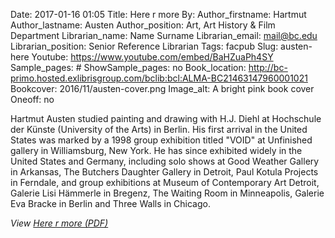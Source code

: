 Date: 2017-01-16 01:05
Title: Here r more
By:
Author_firstname: Hartmut 
Author_lastname: Austen
Author_position: Art, Art History & Film Department
Librarian_name: Name Surname
Librarian_email: mail@bc.edu
Librarian_position: Senior Reference Librarian
Tags: facpub
Slug: austen-here
Youtube: https://www.youtube.com/embed/BaHZuaPh4SY
Sample_pages: #
ShowSample_pages: no
Book_location: http://bc-primo.hosted.exlibrisgroup.com/bclib:bcl:ALMA-BC21463147960001021
Bookcover: 2016/11/austen-cover.png
Image_alt: A bright pink book cover
Oneoff: no

Hartmut Austen studied painting and drawing with H.J. Diehl at Hochschule der K&uuml;nste (University of the Arts) in Berlin. His first arrival in the United States was marked by a 1998 group exhibition titled "VOID" at Unfinished gallery in Williamsburg, New York. He has since exhibited widely in the United States and Germany, including solo shows at Good Weather Gallery in Arkansas, The Butchers Daughter Gallery in Detroit, Paul Kotula Projects in Ferndale, and group exhibitions at Museum of Contemporary Art Detroit, Galerie Lisi H&auml;mmerle in Bregenz, The Waiting Room in Minneapolis, Galerie Eva Bracke in Berlin and Three Walls in Chicago.

<em>View <a href="http://library.bc.edu/theme/img/facpub/2016/11/austen-here-r-more.pdf">Here r more (PDF)</a> </em>